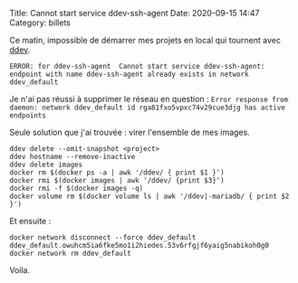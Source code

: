 Title: Cannot start service ddev-ssh-agent
Date: 2020-09-15 14:47
Category: billets

Ce matin, impossible de démarrer mes projets en local qui tournent avec [ddev](https://ddev.readthedocs.io/en/stable/).

```
ERROR: for ddev-ssh-agent  Cannot start service ddev-ssh-agent: endpoint with name ddev-ssh-agent already exists in network ddev_default
```

Je n'ai pas réussi à supprimer le réseau en question : `Error response from daemon: network ddev_default id rga81fxo5vpxc74v29cue3djg has active endpoints`

Seule solution que j'ai trouvée : virer l'ensemble de mes images.

```
ddev delete --omit-snapshot <project>
ddev hostname --remove-inactive
ddev delete images
docker rm $(docker ps -a | awk '/ddev/ { print $1 }')
docker rmi $(docker images | awk '/ddev/ {print $3}')
docker rmi -f $(docker images -q)
docker volume rm $(docker volume ls | awk '/ddev|-mariadb/ { print $2 }')
```

Et ensuite :

```
docker network disconnect --force ddev_default ddev_default.owuhcm5ia6fke5mo1i2hiedes.53v6rfgjf6yaig5nabikoh0g0
docker network rm ddev_default
```

Voila.
